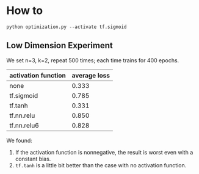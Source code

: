# How to
```shell
python optimization.py --activate tf.sigmoid
```
## Low Dimension Experiment
We set n=3, k=2, repeat 500  times; each time trains for 400 epochs.

| activation function    | average loss |
|------------------------|--------------|
| none                   | 0.333        |
| tf.sigmoid             | 0.785        |
| tf.tanh                | 0.331        |
| tf.nn.relu             | 0.850        |
| tf.nn.relu6            | 0.828        |

We found:
1. If the activation function is nonnegative, the result is worst even with a constant bias.
1. `tf.tanh` is a little bit better than the case with no activation function.


